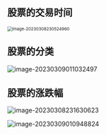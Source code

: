 



## 股票的交易时间

<img src="C:\Users\CloveuLau\AppData\Roaming\Typora\typora-user-images\image-20230308230524960.png" alt="image-20230308230524960" style="zoom: 67%;" />

## 股票的分类

![image-20230309011032497](C:\Users\CloveuLau\AppData\Roaming\Typora\typora-user-images\image-20230309011032497.png)



## 股票的涨跌幅

![image-20230308231630623](C:\Users\CloveuLau\AppData\Roaming\Typora\typora-user-images\image-20230308231630623.png)

![image-20230309010948824](C:\Users\CloveuLau\AppData\Roaming\Typora\typora-user-images\image-20230309010948824.png)